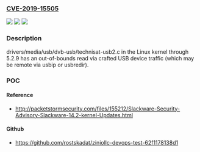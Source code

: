 ### [CVE-2019-15505](https://cve.mitre.org/cgi-bin/cvename.cgi?name=CVE-2019-15505)
![](https://img.shields.io/static/v1?label=Product&message=n%2Fa&color=blue)
![](https://img.shields.io/static/v1?label=Version&message=n%2Fa&color=blue)
![](https://img.shields.io/static/v1?label=Vulnerability&message=n%2Fa&color=brighgreen)

### Description

drivers/media/usb/dvb-usb/technisat-usb2.c in the Linux kernel through 5.2.9 has an out-of-bounds read via crafted USB device traffic (which may be remote via usbip or usbredir).

### POC

#### Reference
- http://packetstormsecurity.com/files/155212/Slackware-Security-Advisory-Slackware-14.2-kernel-Updates.html

#### Github
- https://github.com/rostskadat/ziniollc-devops-test-62f1178138d1

